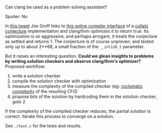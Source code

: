 Can clang be used as a problem solving assistant?

Spoiler: No

In [this tweet](https://twitter.com/jckarter/status/1428093469755527168) Joe Groff links to [this online compiler interface](https://gcc.godbolt.org/z/Wrfeo18of) of a [collatz conjecture](https://en.wikipedia.org/wiki/Collatz_conjecture) implementation and clang/llvm optimizes it to return true. Its optimization is so aggressive, and perhaps arrogant, it treats the conjecture as settled and returns 1. The conjecture is of course unproven, and tested only up to about 2**68, a small fraction of the `__int128_t` parameter.

But it raises an interesting question. **Could we glean insights to problems by writing solution checkers and observe clang/llvm's optimizer?** Proposed workflow:

1. write a solution checker
2. compile the solution checker with optimization
3. measure the complexity of the compiled checker (eg: [cyclomatic complexity](https://en.wikipedia.org/wiki/Cyclomatic_complexity) of the resulting CFG)
4. propose bits of the solution by hardcoding them in the solution checker, goto 2

If the complexity of the compiled checker reduces, the partial solution is correct. Iterate this process to converge on a solution.

See `./test.c` for the tests and results.
